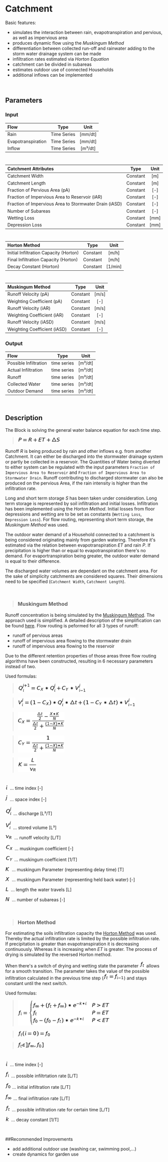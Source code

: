 # Catchment

Basic features:

 - simulates the interaction between rain, evapotranspiration and pervious, as well as impervious area
 - produces dynamic flow using the _Muskingum Method_
 - differentiation between collected run-off and rainwater adding to the storm water drainage system can be made
 - infiltration rates estimated via _Horton Equation_
 - catchment can be divided in subareas
 - estimates outdoor use of connected Households
 - additional inflows can be implemented
 
<br>

## Parameters 
### Input


| Flow  | Type  |  Unit  |
| :------------ |:---------------:| :-----:|	
| Rain      | Time Series | [mm/dt] |
| 	Evapotranspiration | Time Series  |   [mm/dt] |
| Inflow | Time Series         |    [m³/dt] |

# 

|Catchment Attributes  | Type  |  Unit  |
| :------------ |:---------------:| :-----:|
|    Catchment Width   | Constant |  [m]
|    Catchment Length   |    Constant     |  [m]  |
| Fraction of Pervious Area (pA) |   Constant  |  [-]   |
|   Fraction of Impervious Area to Reservoir (iAR)| Constant |  [-]
|    Fraction of Impervious Area to Stormwater Drain (iASD)  |    Constant     |  [-]  |
| Number of Subareas |   Constant  |  [-]   |
| Wetting Loss |   Constant  |  [mm]   |
| Depression Loss |   Constant  |  [mm]   |

# 

|Horton Method  | Type  |  Unit  |
| :------------ |:---------------:| :-----:|
|    Initial Infiltration Capacity (Horton)   | Constant |  [m/h]
|    Final Infiltration Capacity (Horton)   |    Constant     |  [m/h]  |
| Decay Constant (Horton) |   Constant  |  [1/min]   |

# 

|Muskingum Method  | Type  |  Unit  |
| :------------ |:---------------:| :-----:|
| Runoff Velocity (pA)  |   Constant  |  [m/s]   |
| Weighting Coefficient (pA) |   Constant  |  [-]   |
| Runoff Velocity  (iAR) |   Constant  |  [m/s]   |
| Weighting Coefficient (iAR)|   Constant  |  [-]   |
| Runoff Velocity  (iASD) |   Constant  |  [m/s]   |
| Weighting Coefficient (iASD)|   Constant  |  [-]   |

### Output 

|Flow  | Type  |  Unit  |
| :------------ |:---------------:| :-----:|
| Possible Infiltration  |   time series  |  [m³/dt]   |
| Actual Infiltration |   time series  |  [m³/dt]  |
| Runoff |   time series  |  [m³/dt]  |
| Collected Water|   time series  | [m³/dt]   |
| Outdoor Demand |   time series  |  [m³/dt]  |

<br>

## Description 


The Block is solving the general water balance equation for each time step.

>![alt text](https://raw.githubusercontent.com/ChristianF88/CD3Waterbalance/master/doc/Formulas/water%20balance%20equation.png?raw=true)

Runoff _R_ is being produced by rain and other inflows e.g. from another Catchment. It can either be discharged into the stormwater drainage system or partly be collected in a reservoir. The Quantities of Water being diverted to either system can be regulated with the input parameters `Fraction of Impervious Area to Reservoir` and `Fraction of Impervious Area to Stormwater Drain`. Runoff contributing to discharged stormwater can also be produced on the pervious Area, if the rain intensity is higher than the infiltration rate.

Long and short term storage _S_ has been taken under consideration. Long term storage is represented by soil infiltration and initial losses. Infiltration has been implemented using the _Horton Method_. Initial losses from floor depressions and wetting are to be set as constants (`Wetting Loss`, `Depression Loss`). For flow routing, representing short term storage, the _Muskingum Method_ was used. 

The outdoor water demand of a Household connected to a catchment is being considered originating mainly from garden watering. Therefore it's estimated via the relation between evapotranspiration _ET_ and rain _P_. If precipitation is higher than or equal to evapotranspiration there's no demand. For evaportranspiration being greater, the outdoor water demand is equal to their difference.

The discharged water volumes are dependant on the catchment area. For the sake of simplicity catchments are considered squares. Their dimensions need to be specified (`Catchment Width`, `Catchment Length`). 

<br>

> ### Muskingum Method

Runoff concentration is being simulated by the [Muskingum Method](http://ponce.sdsu.edu/eonvideo/enghydro091_raw.html). The approach used is simplified. A detailed description of the simplification can be found [here](http://www.uibk.ac.at/umwelttechnik/teaching/phd/diss_achleitner.pdf). Flow routing is peformed for all 3 types of runoff:

-	runoff of pervious areas
-	runoff of impervious area flowing to the stormwater drain
-	runoff of impervious area flowing to the reservoir

Due to the different retention properties of those areas three flow routing algorithms have been constructed, resulting in 6 necessary parameters instead of two.

Used formulas:

>	![alt text](https://raw.githubusercontent.com/ChristianF88/CD3Waterbalance/master/doc/Formulas/discrete%20Muskingum%20equation%201.png?raw=true)
 
>	![alt text](https://raw.githubusercontent.com/ChristianF88/CD3Waterbalance/master/doc/Formulas/discrete%20Muskingum%20equation%202.png?raw=true)
 
>	![alt text](https://raw.githubusercontent.com/ChristianF88/CD3Waterbalance/master/doc/Formulas/discrete%20Muskingum%20coefficient%20equation%201.png?raw=true)
 
>	![alt text](https://raw.githubusercontent.com/ChristianF88/CD3Waterbalance/master/doc/Formulas/discrete%20Muskingum%20coefficient%20equation%202.png?raw=true) 
 
>	![alt text](https://raw.githubusercontent.com/ChristianF88/CD3Waterbalance/master/doc/Formulas/Muskingum%20parameter%20equation.png?raw=true) 
# 

![alt text](https://raw.githubusercontent.com/ChristianF88/CD3Waterbalance/master/doc/Formulas/time%20index.png?raw=true) ... time index [-]

![alt text](https://raw.githubusercontent.com/ChristianF88/CD3Waterbalance/master/doc/Formulas/space%20index.png?raw=true) ... space index [-]

![alt text](https://raw.githubusercontent.com/ChristianF88/CD3Waterbalance/master/doc/Formulas/discharge.png?raw=true) ... discharge [L³/T]

![alt text](https://raw.githubusercontent.com/ChristianF88/CD3Waterbalance/master/doc/Formulas/stored%20volume.png?raw=true) ... stored volume [L³]

![alt text](https://raw.githubusercontent.com/ChristianF88/CD3Waterbalance/master/doc/Formulas/runoff%20velocity.png?raw=true) ... runoff velocity [L/T]

![alt text](https://raw.githubusercontent.com/ChristianF88/CD3Waterbalance/master/doc/Formulas/Muskingum%20coefficient%201.png?raw=true) ... muskingum coefficient [-]

![alt text](https://raw.githubusercontent.com/ChristianF88/CD3Waterbalance/master/doc/Formulas/Muskingum%20coefficient%202.png?raw=true) ... muskingum coefficient [1/T]

![alt text](https://raw.githubusercontent.com/ChristianF88/CD3Waterbalance/master/doc/Formulas/Muskingum%20parameter%201.png?raw=true) ... muskingum Parameter (representing delay time) [T]

![alt text](https://raw.githubusercontent.com/ChristianF88/CD3Waterbalance/master/doc/Formulas/Muskingum%20parameter%202.png?raw=true) ... muskingum Parameter (representing held back water) [-]

![alt text](https://raw.githubusercontent.com/ChristianF88/CD3Waterbalance/master/doc/Formulas/length.png?raw=true) ... length the water travels [L]

![alt text](https://raw.githubusercontent.com/ChristianF88/CD3Waterbalance/master/doc/Formulas/Number%20of%20subareas.png?raw=true) ... number of subareas [-]

<br>

> ### Horton Method

For estimating the soils infiltration capacity the [Horton Method](http://www.trentu.ca/iws/documents/WBA22_app-f.pdf) was used. Thereby the actual infiltration rate is limited by the possible infiltration rate. If precipitation is greater than evapotranspiration it is decreasing continuously. Whereas it is increasing when _ET_ is greater. The process of drying is simulated by the reversed Horton method.

When there's a switch of drying and wetting state the parameter ![alt text](https://raw.githubusercontent.com/ChristianF88/CD3Waterbalance/master/doc/Formulas/possible%20infiltration%20rate%20for%20certain%20time.png?raw=true) allows for a smooth transition. The parameter takes the value of the possible infiltration calculated in the previous time step (![alt text](https://raw.githubusercontent.com/ChristianF88/CD3Waterbalance/master/doc/Formulas/switcht%20dry%20and%20wet.png?raw=true)) and stays constant until the next switch.

Used formulas:

>![alt text](https://raw.githubusercontent.com/ChristianF88/CD3Waterbalance/master/doc/Formulas/Horton%20equation.png?raw=true)

>![alt text](https://raw.githubusercontent.com/ChristianF88/CD3Waterbalance/master/doc/Formulas/f_t%20start.png?raw=true) 

>![alt text](https://raw.githubusercontent.com/ChristianF88/CD3Waterbalance/master/doc/Formulas/range%20f_t.png?raw=true) 
# 

![alt text](https://raw.githubusercontent.com/ChristianF88/CD3Waterbalance/master/doc/Formulas/time%20index.png?raw=true)  ... time index [-]

![alt text](https://raw.githubusercontent.com/ChristianF88/CD3Waterbalance/master/doc/Formulas/possible%20infiltration%20rate.png?raw=true) ... possible infiltrtation rate [L/T]

![alt text](https://raw.githubusercontent.com/ChristianF88/CD3Waterbalance/master/doc/Formulas/initial%20infiltration%20rate.png?raw=true) ... initial infiltration rate [L/T]

![alt text](https://raw.githubusercontent.com/ChristianF88/CD3Waterbalance/master/doc/Formulas/final%20infiltration%20rate.png?raw=true) ... final infiltration rate [L/T]

![alt text](https://raw.githubusercontent.com/ChristianF88/CD3Waterbalance/master/doc/Formulas/possible%20infiltration%20rate%20for%20certain%20time.png?raw=true) ... possible infiltration rate for certain time [L/T]

![alt text](https://raw.githubusercontent.com/ChristianF88/CD3Waterbalance/master/doc/Formulas/decay%20constant.png?raw=true) ... decay constant [1/T]



<br>

##Recommended Improvements

- add additional outdoor use (washing car, swimming pool,...)
- create dynamics for garden use